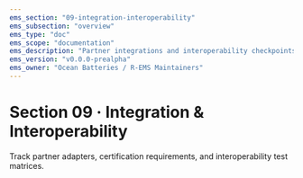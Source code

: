 ```yaml
---
ems_section: "09-integration-interoperability"
ems_subsection: "overview"
ems_type: "doc"
ems_scope: "documentation"
ems_description: "Partner integrations and interoperability checkpoints."
ems_version: "v0.0.0-prealpha"
ems_owner: "Ocean Batteries / R-EMS Maintainers"
---
```


# Section 09 · Integration & Interoperability

Track partner adapters, certification requirements, and interoperability test matrices.
